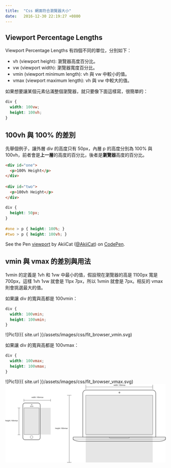 ```yaml
---
title:  "Css 網面符合瀏覽器大小"
date:   2016-12-30 22:19:27 +0800
---
```


## Viewport Percentage Lengths

Viewport Percentage Lengths 有四個不同的單位，分別如下：

- vh (viewport height): 瀏覽器高度百分比。
- vw (viewport width): 瀏覽器寬度百分比。
- vmin (viewport minimum length): vh 與 vw 中較小的值。
- vmax (viewport maximum length): vh 與 vw 中較大的值。

如果想要讓某個元素佔滿整個瀏覽器，就只要像下面這樣寫，很簡單的：

```css
div {
  width: 100vw;
  height: 100vh;
}
```

## 100vh 與 100% 的差別

先舉個例子，讓外層 div 的高度只有 50px，內層 p 的高度分別為 100% 與 100vh，前者會是**上一層**的高度的百分比，後者是**瀏覽器**高度的百分比。

<!--excerpt-->

```html
<div id="one">
  <p>100% Height</p>
</div>

<div id="two">
  <p>100vh Height</p>
</div>
```

```css
div {
  height: 50px;
}

#one > p { height: 100%; }
#two > p { height: 100vh; }
```

<p data-height="265" data-theme-id="0" data-slug-hash="ozKYVN" data-default-tab="result" data-user="AkiiCat" data-embed-version="2" data-pen-title="viewport" class="codepen">See the Pen <a href="http://codepen.io/AkiiCat/pen/ozKYVN/">viewport</a> by AkiiCat (<a href="http://codepen.io/AkiiCat">@AkiiCat</a>) on <a href="http://codepen.io">CodePen</a>.</p>
<script async src="https://production-assets.codepen.io/assets/embed/ei.js"></script>

## vmin 與 vmax 的差別與用法

1vmin 的定義是 1vh 和 1vw 中最小的值，假設現在瀏覽器的高是 1100px 寬是 700px，這樣 1vh 1vw 就會是 11px 7px，所以 1vmin 就會是 7px。相反的 vmax 則會挑選最大的值。

如果讓 div 的寬與高都是 100vmin：

```css
div {
  width: 100vmin;
  height: 100vmin;
}
```

![Pic1]({{ site.url }}/assets/images/css/fit_browser_vmin.svg)

如果讓 div 的寬與高都是 100vmax：

```css
div {
  width: 100vmax;
  height: 100vmax;
}
```

![Pic1]({{ site.url }}/assets/images/css/fit_browser_vmax.svg)
![Pic1](https://raw.githubusercontent.com/akiicat/akiicat.github.io/master/assets/images/css/fit_browser_vmax.svg)
